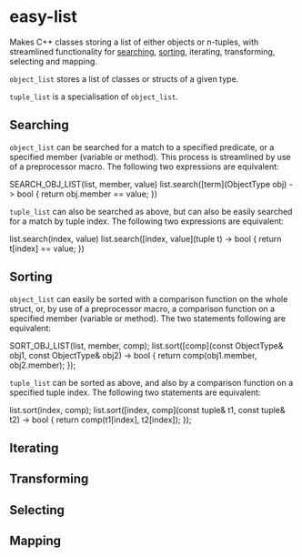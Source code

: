 # easy-list
Makes C++ classes storing a list of either objects or n-tuples, with streamlined functionality for [searching](#Searching), [sorting](#Sorting), iterating, transforming, selecting and mapping.

<code>object_list</code> stores a list of classes or structs of a given type.

<code>tuple_list</code> is a specialisation of <code>object_list<tuple></code>.

Searching
---------

<code>object_list</code> can be searched for a match to a specified predicate, or a specified member (variable or method). This process is streamlined by use of a preprocessor macro. The following two expressions are equivalent:

  SEARCH_OBJ_LIST(list, member, value)
  list.search([term](ObjectType obj) -> bool { return obj.member == value; })

<code>tuple_list</code> can also be searched as above, but can also be easily searched for a match by tuple index. The following two expressions are equivalent:

  list.search(index, value)
  list.search([index, value](tuple t) -> bool { return t[index] == value; })
  
Sorting
-------

<code>object_list</code> can easily be sorted with a comparison function on the whole struct, or, by use of a preprocessor macro, a comparison function on a specified member (variable or method). The two statements following are equivalent:

  SORT_OBJ_LIST(list, member, comp);
  list.sort([comp](const ObjectType& obj1, const ObjectType& obj2) -> bool { return comp(obj1.member, obj2.member); });

<code>tuple_list</code> can be sorted as above, and also by a comparison function on a specified tuple index. The following two statements are equivalent:

  list.sort(index, comp);
  list.sort([index, comp](const tuple& t1, const tuple& t2) -> bool { return comp(t1[index], t2[index]); });

Iterating
---------


Transforming
------------


Selecting
---------


Mapping
-------
